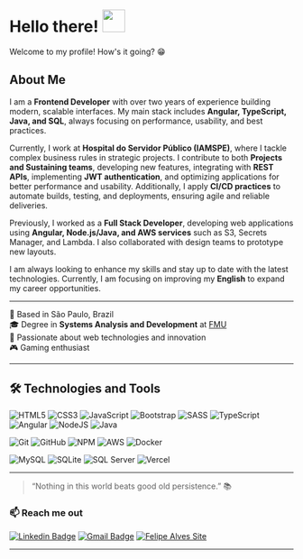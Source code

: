 # Hello there! <img src="https://raw.githubusercontent.com/MartinHeinz/MartinHeinz/master/wave.gif" width="40px" height="40px">

Welcome to my profile! How's it going? 😁

## About Me

I am a **Frontend Developer** with over two years of experience building modern, scalable interfaces. My main stack includes **Angular, TypeScript, Java, and SQL**, always focusing on performance, usability, and best practices.

Currently, I work at **Hospital do Servidor Público (IAMSPE)**, where I tackle complex business rules in strategic projects. I contribute to both **Projects and Sustaining teams**, developing new features, integrating with **REST APIs**, implementing **JWT authentication**, and optimizing applications for better performance and usability. Additionally, I apply **CI/CD practices** to automate builds, testing, and deployments, ensuring agile and reliable deliveries.

Previously, I worked as a **Full Stack Developer**, developing web applications using **Angular, Node.js/Java, and AWS services** such as S3, Secrets Manager, and Lambda. I also collaborated with design teams to prototype new layouts.

I am always looking to enhance my skills and stay up to date with the latest technologies. Currently, I am focusing on improving my **English** to expand my career opportunities.

---

📍 Based in São Paulo, Brazil  
🎓 Degree in **Systems Analysis and Development** at [FMU](https://portal.fmu.br/)  
🚀 Passionate about web technologies and innovation  
🎮 Gaming enthusiast  

---

<!--<div align="center">
  <a href="https://github.com/FelipeSantanaa">
     <img height="180em" src="https://github-readme-stats.vercel.app/api?username=FelipeSantanaa&show_icons=true&theme=highcontrast&include_all_commits=true&count_private=true"/>
    <img height="180em" src="https://github-readme-stats.vercel.app/api/top-langs/?username=FelipeSantanaa&layout=compact&langs_count=7&theme=highcontrast"/>
  </a>
</div>

---
 -->



## 🛠️ Technologies and Tools

![HTML5](https://img.shields.io/badge/html5-%23E34F26.svg?style=for-the-badge&logo=html5&logoColor=white)
![CSS3](https://img.shields.io/badge/css3-%231572B6.svg?style=for-the-badge&logo=css3&logoColor=white)
![JavaScript](https://img.shields.io/badge/javascript-%23323330.svg?style=for-the-badge&logo=javascript&logoColor=%23F7DF1E)
![Bootstrap](https://img.shields.io/badge/bootstrap-purple?style=for-the-badge&logo=bootstrap&logoColor=white)
![SASS](https://img.shields.io/badge/SASS-hotpink.svg?style=for-the-badge&logo=SASS&logoColor=white)
![TypeScript](https://img.shields.io/badge/typescript-%23007ACC.svg?style=for-the-badge&logo=typescript&logoColor=white)
![Angular](https://img.shields.io/badge/angular-%23DD0031.svg?style=for-the-badge&logo=angular&logoColor=white)
![NodeJS](https://img.shields.io/badge/node.js-6DA55F?style=for-the-badge&logo=node.js&logoColor=white)
![Java](https://img.shields.io/badge/java-%23ED8B00.svg?style=for-the-badge&logo=java&logoColor=white)

![Git](https://img.shields.io/badge/git-%23F05033.svg?style=for-the-badge&logo=git&logoColor=white)
![GitHub](https://img.shields.io/badge/github-%23121011.svg?style=for-the-badge&logo=github&logoColor=white)
![NPM](https://img.shields.io/badge/NPM-%23000000.svg?style=for-the-badge&logo=npm&logoColor=white)
![AWS](https://img.shields.io/badge/aws-black?style=for-the-badge&logo=aws&logoColor=white)
![Docker](https://img.shields.io/badge/docker-black?style=for-the-badge&logo=docker&logoColor=white)

![MySQL](https://img.shields.io/badge/mysql-%2300f.svg?style=for-the-badge&logo=mysql&logoColor=white)
![SQLite](https://img.shields.io/badge/sqlite-%2307405e.svg?style=for-the-badge&logo=sqlite&logoColor=white)
![SQL Server](https://img.shields.io/badge/sqlserver-%234ea94b.svg?style=for-the-badge&logo=sqlserver&logoColor=white)
![Vercel](https://img.shields.io/badge/vercel-%23000000.svg?style=for-the-badge&logo=vercel&logoColor=white)

---

> “Nothing in this world beats good old persistence.” 📚

### 📫 Reach me out

[![Linkedin Badge](https://img.shields.io/badge/-LinkedIn-blue?style=flat-square&logo=Linkedin&logoColor=white&link=https://www.linkedin.com/in/felipe-santana-alves/)](https://www.linkedin.com/in/felipe-santana-alves/)
[![Gmail Badge](https://img.shields.io/badge/-felipe008_@hotmail.com-6633cc?style=flat-square&logo=Gmail&logoColor=white&link=mailto:felipe008_@hotmail.com)](mailto:felipe008_@hotmail.com)
[![Felipe Alves Site](https://www.felipealves.dev/img/favicon/ico.ico)](https://felipealves.dev)

---
